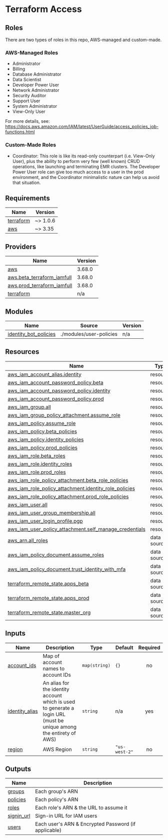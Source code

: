 # Terraform Access

## Roles
There are two types of roles in this repo, AWS-managed and custom-made.

### AWS-Managed Roles
- Administrator
- Billing
- Database Administrator
- Data Scientist
- Developer Power User
- Network Administrator
- Security Auditor
- Support User
- System Administrator
- View-Only User

For more details, see: https://docs.aws.amazon.com/IAM/latest/UserGuide/access_policies_job-functions.html

### Custom-Made Roles
- Coordinator: This role is like its read-only counterpart (i.e. View-Only User), plus the ability to perform
very few (well known) CRUD operations, like launching and terminating EMR clusters. The Developer Power User
role can give too much access to a user in the prod environment, and the Coordinator minimalistic nature can
help us avoid that situation.


<!-- BEGINNING OF PRE-COMMIT-TERRAFORM DOCS HOOK -->
## Requirements

| Name | Version |
|------|---------|
| <a name="requirement_terraform"></a> [terraform](#requirement\_terraform) | ~> 1.0.6 |
| <a name="requirement_aws"></a> [aws](#requirement\_aws) | ~> 3.35 |

## Providers

| Name | Version |
|------|---------|
| <a name="provider_aws"></a> [aws](#provider\_aws) | 3.68.0 |
| <a name="provider_aws.beta_terraform_iamfull"></a> [aws.beta\_terraform\_iamfull](#provider\_aws.beta\_terraform\_iamfull) | 3.68.0 |
| <a name="provider_aws.prod_terraform_iamfull"></a> [aws.prod\_terraform\_iamfull](#provider\_aws.prod\_terraform\_iamfull) | 3.68.0 |
| <a name="provider_terraform"></a> [terraform](#provider\_terraform) | n/a |

## Modules

| Name | Source | Version |
|------|--------|---------|
| <a name="module_identity_bot_policies"></a> [identity\_bot\_policies](#module\_identity\_bot\_policies) | ./modules/user-policies | n/a |

## Resources

| Name | Type |
|------|------|
| [aws_iam_account_alias.identity](https://registry.terraform.io/providers/hashicorp/aws/latest/docs/resources/iam_account_alias) | resource |
| [aws_iam_account_password_policy.beta](https://registry.terraform.io/providers/hashicorp/aws/latest/docs/resources/iam_account_password_policy) | resource |
| [aws_iam_account_password_policy.identity](https://registry.terraform.io/providers/hashicorp/aws/latest/docs/resources/iam_account_password_policy) | resource |
| [aws_iam_account_password_policy.prod](https://registry.terraform.io/providers/hashicorp/aws/latest/docs/resources/iam_account_password_policy) | resource |
| [aws_iam_group.all](https://registry.terraform.io/providers/hashicorp/aws/latest/docs/resources/iam_group) | resource |
| [aws_iam_group_policy_attachment.assume_role](https://registry.terraform.io/providers/hashicorp/aws/latest/docs/resources/iam_group_policy_attachment) | resource |
| [aws_iam_policy.assume_role](https://registry.terraform.io/providers/hashicorp/aws/latest/docs/resources/iam_policy) | resource |
| [aws_iam_policy.beta_policies](https://registry.terraform.io/providers/hashicorp/aws/latest/docs/resources/iam_policy) | resource |
| [aws_iam_policy.identity_policies](https://registry.terraform.io/providers/hashicorp/aws/latest/docs/resources/iam_policy) | resource |
| [aws_iam_policy.prod_policies](https://registry.terraform.io/providers/hashicorp/aws/latest/docs/resources/iam_policy) | resource |
| [aws_iam_role.beta_roles](https://registry.terraform.io/providers/hashicorp/aws/latest/docs/resources/iam_role) | resource |
| [aws_iam_role.identity_roles](https://registry.terraform.io/providers/hashicorp/aws/latest/docs/resources/iam_role) | resource |
| [aws_iam_role.prod_roles](https://registry.terraform.io/providers/hashicorp/aws/latest/docs/resources/iam_role) | resource |
| [aws_iam_role_policy_attachment.beta_role_policies](https://registry.terraform.io/providers/hashicorp/aws/latest/docs/resources/iam_role_policy_attachment) | resource |
| [aws_iam_role_policy_attachment.identity_role_policies](https://registry.terraform.io/providers/hashicorp/aws/latest/docs/resources/iam_role_policy_attachment) | resource |
| [aws_iam_role_policy_attachment.prod_role_policies](https://registry.terraform.io/providers/hashicorp/aws/latest/docs/resources/iam_role_policy_attachment) | resource |
| [aws_iam_user.all](https://registry.terraform.io/providers/hashicorp/aws/latest/docs/resources/iam_user) | resource |
| [aws_iam_user_group_membership.all](https://registry.terraform.io/providers/hashicorp/aws/latest/docs/resources/iam_user_group_membership) | resource |
| [aws_iam_user_login_profile.pgp](https://registry.terraform.io/providers/hashicorp/aws/latest/docs/resources/iam_user_login_profile) | resource |
| [aws_iam_user_policy_attachment.self_manage_credentials](https://registry.terraform.io/providers/hashicorp/aws/latest/docs/resources/iam_user_policy_attachment) | resource |
| [aws_arn.all_roles](https://registry.terraform.io/providers/hashicorp/aws/latest/docs/data-sources/arn) | data source |
| [aws_iam_policy_document.assume_roles](https://registry.terraform.io/providers/hashicorp/aws/latest/docs/data-sources/iam_policy_document) | data source |
| [aws_iam_policy_document.trust_identity_with_mfa](https://registry.terraform.io/providers/hashicorp/aws/latest/docs/data-sources/iam_policy_document) | data source |
| [terraform_remote_state.apps_beta](https://registry.terraform.io/providers/hashicorp/terraform/latest/docs/data-sources/remote_state) | data source |
| [terraform_remote_state.apps_prod](https://registry.terraform.io/providers/hashicorp/terraform/latest/docs/data-sources/remote_state) | data source |
| [terraform_remote_state.master_org](https://registry.terraform.io/providers/hashicorp/terraform/latest/docs/data-sources/remote_state) | data source |

## Inputs

| Name | Description | Type | Default | Required |
|------|-------------|------|---------|:--------:|
| <a name="input_account_ids"></a> [account\_ids](#input\_account\_ids) | Map of account names to account IDs | `map(string)` | `{}` | no |
| <a name="input_identity_alias"></a> [identity\_alias](#input\_identity\_alias) | An alias for the identity account which is used to generate a login URL (must be unique among the entirety of AWS) | `string` | n/a | yes |
| <a name="input_region"></a> [region](#input\_region) | AWS Region | `string` | `"us-west-2"` | no |

## Outputs

| Name | Description |
|------|-------------|
| <a name="output_groups"></a> [groups](#output\_groups) | Each group's ARN |
| <a name="output_policies"></a> [policies](#output\_policies) | Each policy's ARN |
| <a name="output_roles"></a> [roles](#output\_roles) | Each role's ARN & the URL to assume it |
| <a name="output_signin_url"></a> [signin\_url](#output\_signin\_url) | Sign-in URL for IAM users |
| <a name="output_users"></a> [users](#output\_users) | Each user's ARN & Encrypted Password (if applicable) |
<!-- END OF PRE-COMMIT-TERRAFORM DOCS HOOK -->
